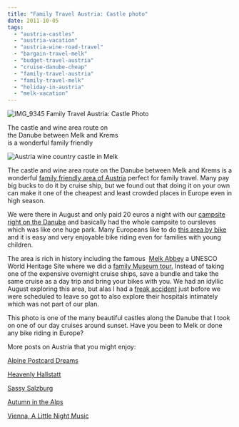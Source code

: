 ```yaml
---
title: "Family Travel Austria: Castle photo"
date: 2011-10-05
tags: 
  - "austria-castles"
  - "austria-vacation"
  - "austria-wine-road-travel"
  - "bargain-travel-melk"
  - "budget-travel-austria"
  - "cruise-danube-cheap"
  - "family-travel-austria"
  - "family-travel-melk"
  - "holiday-in-austria"
  - "melk-vacation"
---
```


![IMG_9345](https://pub-ac94b3f306b24c0dba4238943c97f2e1.r2.dev/6a00e5502a950788330154344c9243970c.jpg) Family Travel Austria: Castle Photo

The castle and wine area route on  
the Danube between Melk and Krems  
is a wonderful family friendly

<!--more-->

![Austria wine country castle in Melk](https://pub-ac94b3f306b24c0dba4238943c97f2e1.r2.dev/6a00e5502a950788330154344c92de970c.jpg)  
  
  

The castle and wine area route on the Danube between Melk and Krems is a wonderful [family friendly area of Austria](https://pub-ac94b3f306b24c0dba4238943c97f2e1.r2.dev/2009/09/family-travel-photo-austria-melk-joy-in-water.html "family friendly austria") perfect for family travel. Many pay big bucks to do it by cruise ship, but we found out that doing it on your own can make it one of the cheapest and least crowded places in Europe even in high season.  
  
We were there in August and only paid 20 euros a night with our [campsite right on the Danube](http://www.campings-camping.com/campings/melk/melk-campings-a99.html "camping melk on danube") and basically had the whole campsite to oursleves which was like one huge park. Many Europeans like to do [this area by bike](http://www.mayq.com/Best_european_trips/Danube/Danube.htm "melk by bike") and it is easy and very enjoyable bike riding even for families with young children.  
  
The area is rich in history including the famous  [Melk Abbey](https://pub-ac94b3f306b24c0dba4238943c97f2e1.r2.dev/2010/09/prettiest-church-in-the-world-melk-abbey-austria-european-golden-beauty-on-danube-in-wine-country-.html "Melk abbey") a UNESCO World Heritage Site where we did a [family Museum tour.](https://pub-ac94b3f306b24c0dba4238943c97f2e1.r2.dev/2010/08/10-tips-for-travel-tours-museums-with-kids-family-friendly-travel-advice-information-help-education.html "family museum tours") Instead of taking one of the expensive overnight cruise ships, save a bundle and take the same cruise as a day trip and bring your bikes with you. We had an idyllic August exploring this area, but alas I had a [freak accident](https://pub-ac94b3f306b24c0dba4238943c97f2e1.r2.dev/2009/09/-a-travelers-tragic-tale-handling-travel-disasters-medical-emergency-.html "freak accident travel ") just before we were scheduled to leave so got to also explore their hospitals intimately which was not part of our plan.  
  
This photo is one of the many beautiful castles along the Danube that I took on one of our day cruises around sunset. Have you been to Melk or done any bike riding in Europe?  
  
More posts on Austria that you might enjoy:  
  
[Alpine Postcard Dreams](https://pub-ac94b3f306b24c0dba4238943c97f2e1.r2.dev/2007/10/alpine-postcard.html#more "family travel Austria")  
  
[Heavenly Hallstatt](https://pub-ac94b3f306b24c0dba4238943c97f2e1.r2.dev/2007/10/heavenly-hallst.html#more "Heavenly Hallstatt travel")  
  
[Sassy Salzburg](https://pub-ac94b3f306b24c0dba4238943c97f2e1.r2.dev/2007/10/sassy-salzburg.html#more "Salzburg travel ")  
  
[Autumn in the Alps](https://pub-ac94b3f306b24c0dba4238943c97f2e1.r2.dev/2007/10/autumn-in-the-a.html#more "Autumn in the Alps travel")  
  
[Vienna, A Little Night Music](https://pub-ac94b3f306b24c0dba4238943c97f2e1.r2.dev/2008/02/vienna-a-little.html "Vienna music travel  for families")
